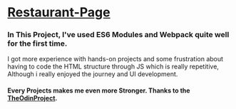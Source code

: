 # [Restaurant-Page](https://mohd-arz.github.io/Restaurant-Page/)

### In This Project, I've used ES6 Modules and Webpack quite well for the first time.
I got more experience with hands-on projects and some frustration about having to code the HTML structure through JS which is really repetitive, Although i really enjoyed the journey and UI development.

#### Every Projects makes me even more Stronger. Thanks to the [TheOdinProject](https://www.theodinproject.com/).
